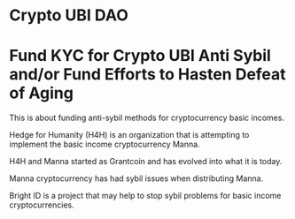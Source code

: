 # Crypto UBI DAO

# Fund KYC for Crypto UBI Anti Sybil and/or Fund Efforts to Hasten Defeat of Aging

This is about funding anti-sybil methods for cryptocurrency basic incomes. 

Hedge for Humanity (H4H) is an organization that is attempting to implement the basic income cryptocurrency Manna. 

H4H and Manna started as Grantcoin and has evolved into what it is today. 

Manna cryptocurrency has had sybil issues when distributing Manna. 

Bright ID is a project that may help to stop sybil problems for basic income cryptocurrencies. 

